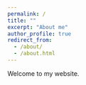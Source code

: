 ```yaml
---
permalink: /
title: ""
excerpt: "About me"
author_profile: true
redirect_from: 
  - /about/
  - /about.html
---
```


Welcome to my website.
